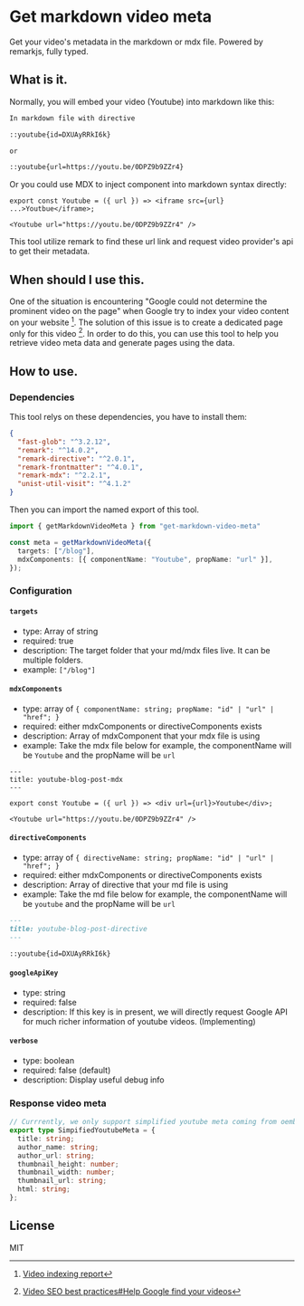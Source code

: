 # Get markdown video meta

Get your video's metadata in the markdown or mdx file. Powered by remarkjs, fully typed.

## What is it.

Normally, you will embed your video (Youtube) into markdown like this:

```md
In markdown file with directive

::youtube{id=DXUAyRRkI6k}

or

::youtube{url=https://youtu.be/0DPZ9b9ZZr4}
```

Or you could use MDX to inject component into markdown syntax directly:

```mdx
export const Youtube = ({ url }) => <iframe src={url} ...>Youtbue</iframe>;

<Youtube url="https://youtu.be/0DPZ9b9ZZr4" />
```

This tool utilize remark to find these url link and request video provider's api to get their metadata.

## When should I use this.

One of the situation is encountering "Google could not determine the prominent video on the page" when Google try to index your video content on your website [^1]. The solution of this issue is to create a dedicated page only for this video [^2]. In order to do this, you can use this tool to help you retrieve video meta data and generate pages using the data.

## How to use.

### Dependencies

This tool relys on these dependencies, you have to install them:

```json
{
  "fast-glob": "^3.2.12",
  "remark": "^14.0.2",
  "remark-directive": "^2.0.1",
  "remark-frontmatter": "^4.0.1",
  "remark-mdx": "^2.2.1",
  "unist-util-visit": "^4.1.2"
}
```

Then you can import the named export of this tool.

```ts
import { getMarkdownVideoMeta } from "get-markdown-video-meta"

const meta = getMarkdownVideoMeta({
  targets: ["/blog"],
  mdxComponents: [{ componentName: "Youtube", propName: "url" }],
});
```

### Configuration

#### `targets`

- type: Array of string
- required: true
- description: The target folder that your md/mdx files live. It can be multiple folders.
- example: `["/blog"]`

#### `mdxComponents	`

- type: array of `{ componentName: string; propName: "id" | "url" | "href"; }`
- required: either mdxComponents or directiveComponents exists
- description: Array of mdxComponent that your mdx file is using
- example: Take the mdx file below for example, the componentName will be `Youtube` and the propName will be `url`

```mdx
---
title: youtube-blog-post-mdx
---

export const Youtube = ({ url }) => <div url={url}>Youtube</div>;

<Youtube url="https://youtu.be/0DPZ9b9ZZr4" />
```

#### `directiveComponents`

- type: array of `{ directiveName: string; propName: "id" | "url" | "href"; }`
- required: either mdxComponents or directiveComponents exists
- description: Array of directive that your md file is using
- example: Take the md file below for example, the componentName will be `youtube` and the propName will be `url`

```md
---
title: youtube-blog-post-directive
---

::youtube{id=DXUAyRRkI6k}
```

#### `googleApiKey`

- type: string
- required: false
- description: If this key is in present, we will directly request Google API for much richer information of youtube videos. (Implementing)

#### `verbose`

- type: boolean
- required: false (default)
- description: Display useful debug info

### Response video meta

```ts
// Currrently, we only support simplified youtube meta coming from oembed api
export type SimpifiedYoutubeMeta = {
  title: string;
  author_name: string;
  author_url: string;
  thumbnail_height: number;
  thumbnail_width: number;
  thumbnail_url: string;
  html: string;
};
```

## License

MIT

[^1]: [Video indexing report](https://support.google.com/webmasters/answer/9495631)
[^2]: [Video SEO best practices#Help Google find your videos](https://developers.google.com/search/docs/appearance/video#help-google-find)